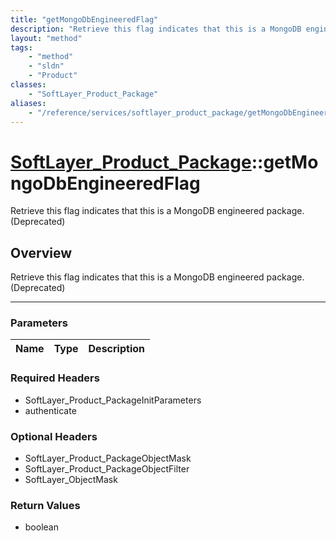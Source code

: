 ```yaml
---
title: "getMongoDbEngineeredFlag"
description: "Retrieve this flag indicates that this is a MongoDB engineered package. (Deprecated)"
layout: "method"
tags:
    - "method"
    - "sldn"
    - "Product"
classes:
    - "SoftLayer_Product_Package"
aliases:
    - "/reference/services/softlayer_product_package/getMongoDbEngineeredFlag"
---
```

# [SoftLayer_Product_Package](/reference/services/SoftLayer_Product_Package)::getMongoDbEngineeredFlag


Retrieve this flag indicates that this is a MongoDB engineered package. (Deprecated)


## Overview 
Retrieve this flag indicates that this is a MongoDB engineered package. (Deprecated)

-----

### Parameters 
|Name | Type | Description |
| --- | --- | --- |


### Required Headers
* SoftLayer_Product_PackageInitParameters
* authenticate


### Optional Headers
* SoftLayer_Product_PackageObjectMask
* SoftLayer_Product_PackageObjectFilter
* SoftLayer_ObjectMask

### Return Values
* boolean




